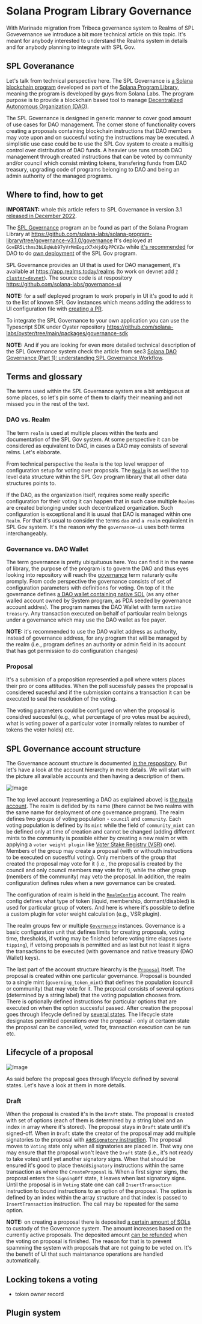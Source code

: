 # Solana Program Library Governance

With Marinade migration from Tribeca governance system to Realms of SPL Govevernance
we introduce a bit more technical article on this topic.
It's meant for anybody interested to understand the Realms system in details
and for anybody planning to integrate with SPL Gov.

## SPL Goveranance

Let's talk from technical perspective here.
The SPL Governance is [a Solana blockchain program](https://github.com/solana-labs/solana-program-library/tree/master/governance)
developed as part of the [Solana Program Library](https://spl.solana.com/), meaning the program is developed by guys from Solana Labs.
The program purpose is to provide a blockchain based tool to manage [Decentralized Autonomous Organization (DAO)](https://docs.marinade.finance/marinade-dao).

The SPL Governance is designed in generic manner to cover good amount of use cases for DAO management.
The corner stone of functionality covers creating a proposals containing blockchain instructions
that DAO members may vote upon and on succesful voting the instructions may be executed.
A simplistic use case could be to use the SPL Gov system to create a multisig control
over distribution of DAO funds.
A heavier use runs smooth DAO management through created instructions that can be voted by community and/or council
which consist minting tokens, transfering funds from DAO treasury, upgrading code of programs belonging to DAO
and being an admin authority of the managed programs.

## Where to find, how to get

**IMPORTANT:** whole this article refers to SPL Governance in version 3.1
[released in December 2022](https://github.com/solana-labs/solana-program-library/releases/tag/governance-v3.1.0). 

The [SPL Governance](https://github.com/solana-labs/solana-program-library/blob/governance-v3.1.0/governance/README.md)
program an be found as part of the Solana Program Library at https://github.com/solana-labs/solana-program-library/tree/governance-v3.1.0/governance
It's deployed at `GovER5Lthms3bLBqWub97yVrMmEogzX7xNjdXpPPCVZw` while
[it's recommended](https://discord.com/channels/910194960941338677/945282322318655528/1079728429697597462) for DAO to do
[own deployment](https://github.com/solana-labs/solana-program-library/tree/governance-v3.1.0/governance#1-dao-owned-instance)
of the SPL Gov program.

SPL Governance provides an UI that is used for DAO management, it's available at https://app.realms.today/realms
(to work on devnet add [`?cluster=devnet`](https://app.realms.today/realms?cluster=devnet)).
The source code is at respository https://github.com/solana-labs/governance-ui

**NOTE:** for a self deployed program to work properly in UI it's good to add it to the list of known SPL Gov instances
which means adding the address to UI configuration file with [creating a PR](https://github.com/solana-labs/governance-ui/pull/1534).

To integrate the SPL Governance to your own application you can use the Typescript SDK under Oyster
repository https://github.com/solana-labs/oyster/tree/main/packages/governance-sdk

**NOTE:** And if you are looking for even more detailed technical description of the SPL Governance system
check the article from sec3
[Solana DAO Governance (Part 1): understanding SPL Governance Workflow](https://medium.com/coinmonks/solana-dao-governance-part-1-understanding-spl-governance-3ccf6d6912bc).

## Terms and glossary

The terms used within the SPL Governance system are a bit ambiguous at some places,
so let's pin some of them to clarify their meaning and not missed you in the rest of the text.

### DAO vs. Realm

The term `realm` is used at multiple places within the texts and documentation
of the SPL Gov system. At some perspective it can be considered as equivalent to DAO,
in cases a DAO may consists of several relms. Let's elaborate.

From technical perspective the `Realm` is the top level wrapper of configuration setup for voting over proposals.
The [`Realm`](https://github.com/solana-labs/solana-program-library/blob/governance-v3.1.0/governance/program/src/state/realm.rs)
is as well the top level data structure within the SPL Gov program library that all other data structures points to.

If the DAO, as the organization itself, requires some really specific configuration for their voting
it can happen that in such case multiple `Realms` are created belonging under such decentralized organization.
Such configuration is exceptional and it is usual that DAO is managed within one `Realm`.
For that it's usual to consider the terms `dao` and `a realm` equivalent in SPL Gov system.
It's the reason why the `governance-ui` uses both terms interchangeably.

### Governance vs. DAO Wallet

The term governance is pretty ubiquituous here. You can find it in the name of library, the purpose of the program is to
govern the DAO and thus eyes looking into repository will reach the
[governance](https://github.com/solana-labs/solana-program-library/blob/governance-v3.1.0/governance/program/src/state/governance.rs)
term naturarly quite promply. From code perspective the governance consists of set of configuration parameters
with definitions for voting. On top of it the governance defines
[a DAO wallet containing native SOL](https://github.com/solana-labs/solana-program-library/blob/governance-v3.1.0/governance/program/src/state/native_treasury.rs)
(as any other walled account owned by System program, as PDA seeded by governance account addres).
The program names the DAO Wallet with term `native treasury`.
Any transaction executed on behalf of particular realm belongs under a governance which may use the DAO wallet
as fee payer.

**NOTE:** it's recommended to use the DAO wallet address as authority, instead of governance address,
for any program that will be managed by the realm
(i.e., program defines an authority or admin field in its account that has got permission to do configuration changes)

### Proposal

It's a submision of a proposition representied a poll where voters places their pro or cons attitudes. When the poll sucessfuly passes
the proposal is considered sucesful and if the submission contains a transaction it can be executed to seal
the resolution of the voting.

The voting parameters could be configured on when the proposal is considred succesful (e.g., what percentage of pro votes must be aquired),
what is voting power of a particular voter (normally relates to number of tokens the voter holds) etc.


## SPL Governance account structure

The Governance account structure is documented
[in the respository](https://github.com/solana-labs/solana-program-library/blob/governance-v3.1.0/governance#program-accounts).
But let's have a look at the account hierarchy in more details. We will start with the picture all available accounts and then
having a description of them. 

<!-- TODO: simplify the data structure, remove VSR, remove lifecycle -->
![Image](./realm-info.png "Realm data structures")


The top level account (representing a DAO as explained above) is
[the `Realm` account](https://github.com/solana-labs/solana-program-library/blob/governance-v3.1.0/governance/program/src/state/realm.rs#L124).
The realm is defided by its name (there cannot be two realms with the same name for deployment of one governance program).
The realm defines two groups of voting population - `council` and `community`.
Each voting population is defined by its `mint` while the field of `community_mint` can be defined only at time of creation and cannot be changed
(adding different mints to the community is possible either by creating a new realm or with applying a `voter weight plugin` like
[Voter Stake Registry (VSR)](https://github.com/blockworks-foundation/voter-stake-registry) one).
Members of the group may create a proposal (with or withouth instructions to be executed on sucesfful voting). Only members of the group
that created the proposal may vote for it (i.e., the proposal is created by the council and only council members may vote for it), while the
other group (members of the community) may veto the proposal.
In addition, the realm configuration defines rules when a new governance can be created.

The configuration of realm is held in the
[`RealmConfig`](https://github.com/solana-labs/solana-program-library/blob/governance-v3.1.0/governance/program/src/state/realm_config.rs#L80) account.
The realm config defines what type of token (liquid, membership, dormant/disabled) is used for particular group of voters.
And here is where it's possible to define a custom plugin for voter weight calculation (e.g., VSR plugin).

The realm groups few or multiple [`Governance`](https://github.com/solana-labs/solana-program-library/blob/governance-v3.1.0/governance/program/src/state/governance.rs#L80) instances.
Governance is a basic configuration unit that defines limits for creating proposals, voting time, thresholds, if voting may be finished before
voting time elapses (`vote tipping`), if vetoing proposals is permitted and as last but not least
it signs the transactions to be executed (with governance and native treasury (DAO Wallet) keys).

The last part of the account structure hiearchy is the
[`Proposal`](https://github.com/solana-labs/solana-program-library/blob/governance-v3.1.0/governance/program/src/state/proposal.rs#L105) itself.
The proposal is created within one particular governance.
Proposal is bounded to a single mint (`governing_token_mint`) that defines the population (council or community) that may vote for it.
The proposal consists of several options (determined by a string label) that the voting population chooses from. There is optionally defined
instructions for particular options that are executed on when the option succesful passed.
After creation the proposal goes through lifecycle defined by [several states](https://github.com/solana-labs/solana-program-library/blob/governance-v3.1.0/governance/program/src/state/enums.rs#L101). The lifecycle state designates permitted operations
over the proposal - only at certaom state the proposal can be cancelled, voted for, transaction execution can be run etc.

## Lifecycle of a proposal

<!-- TODO: place only lifecycle from this picture -->
![Image](./realm-info.png "Realm data structures")

As said before the proposal goes through lifecycle defined by several states. Let's have a look at them in more details.

### Draft

When the proposal is created it's in the `Draft` state. The proposal is created with set of options (each of them is determined by a string label
and an index in array where it's stored). The proposal stays in `Draft` state until it's signed-off.
When in `Draft` state the creator of the proposal may add multiple signatories to the proposal with
[`AddSignatory` instruction](https://github.com/solana-labs/solana-program-library/blob/governance-v3.1.0/governance/program/src/processor/mod.rs#L162).
The proposal moves to `Voting` state only when all signatories are placed in. That way one may ensure that the proposal won't leave the `Draft` state
(i.e., it's not ready to take votes) until yet another signatory signs. When that should be ensured it's good to place the`AddSignatory` instructions
within the same transaction as where the `CreateProposal` is.
When a first signer signs, the proposal enters the `SigningOff` state, it leaves when last signatory signs.
Until the proposal is in `Voting` state one can call `InsertTransaction` instruction to bound instructions to an option of the proposal.
The option is defined by an index within the array structure and that index is passed to `InsertTransaction` instruction. The call may be repeated for the same option.

**NOTE:** on creating a proposal there is deposited
[a certain amount of SOLs](https://github.com/solana-labs/solana-program-library/blob/governance-v3.1.0/governance/program/src/state/governance.rs#L354)
to custody of the Governance system. The amount increases based on the currently active proposals.
The deposited amount
[can be refunded](https://github.com/solana-labs/solana-program-library/blob/governance-v3.1.0/governance/program/src/processor/process_refund_proposal_deposit.rs)
when the voting on proposal is finished.
The reason for that is to prevent spamming the system with proposals that are not going to be voted on.
It's the benefit of UI that such maintanance operations are handled automatically.



## Locking tokens a voting

- token owner record

## Plugin system